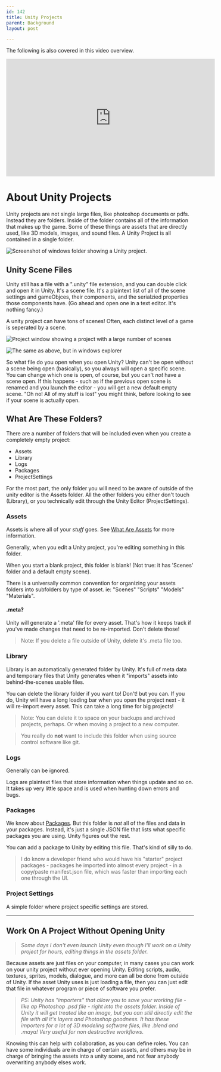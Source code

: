 ```yaml
---
id: 142
title: Unity Projects
parent: Background
layout: post

---
```


The following is also covered in this video overview.

<iframe width="560" height="315" src="https://www.youtube.com/embed/Omask191WxE" frameborder="0" allow="accelerometer; autoplay; encrypted-media; gyroscope; picture-in-picture" allowfullscreen></iframe>

# About Unity Projects
Unity projects are not single large files, like photoshop documents or pdfs. Instead they are folders. Inside of the folder contains all of the information that makes up the game. Some of these things are assets that are directly used, like 3D models, images, and sound files. A Unity Project is all contained in a single folder. 

![Screenshot of windows folder showing a Unity project.](images/projectFolder.JPG)

## Unity Scene Files

Unity still has a file with a ".unity" file extension, and you can double click and open it in Unity. It's a scene file. It's a plaintext list of all of the scene settings and gameObjces, their components, and the serialzied properties those components have. (Go ahead and open one in a text editor. It's nothing fancy.)

A unity project can have tons of scenes! Often, each distinct level of a game is seperated by a scene.

![Project window showing a project with a large number of scenes](images/numberOfScenes.JPG)

![The same as above, but in windows explorer](images/numberOfScenes2.JPG)

So what file do you open when you open Unity? Unity can't be open without a scene being open (basically), so you always will open a specific scene. You can change which one is open, of course, but you can't *not* have a scene open. If this happens - such as if the previous open scene is renamed and you launch the editor - you will get a new default empty scene. "Oh no! All of my stuff is lost" you might think, before looking to see if your scene is actually open. 

## What Are These Folders?
There are a number of folders that will be included even when you create a completely empty project:

- Assets
- Library
- Logs
- Packages
- ProjectSettings

For the most part, the only folder you will need to be aware of outside of the unity editor is the Assets folder. All the other folders you either don't touch (Library), or you technically edit through the Unity Editor (ProjectSettings).

### Assets
Assets is where all of your *stuff* goes. See [What Are Assets](../fundamentals/what-are-assets.md) for more information. 

Generally, when you edit a Unity project, you're editing something in this folder.

When you start a blank project, this folder is blank! (Not true: it has 'Scenes' folder and a default empty scene). 

There is a universally common convention for organizing your assets folders into subfolders by type of asset. ie: "Scenes" "Scripts" "Models" "Materials".

#### .meta?
Unity will generate a '.meta' file for every asset. That's how it keeps track if you've made changes that need to be re-imported. Don't delete those!

> Note: If you delete a file outside of Unity, delete it's .meta file too.

### Library
Library is an automatically generated folder by Unity. It's full of meta data and temporary files that Unity generates when it "imports" assets into behind-the-scenes usable files. 

You can delete the library folder if you want to! Don't! but you can. If you do, Unity will have a long loading bar when you open the project next - it will re-import every asset. This can take a long time for big projects!

> Note: You can delete it to space on your backups and archived projects, perhaps. Or when moving a project to a new computer.

> You really do **not** want to include this folder when using source control software like git.

### Logs

Generally can be ignored.

Logs are plaintext files that store information when things update and so on. It takes up very little space and is used when hunting down errors and bugs.

### Packages
We know about [Packages](packages.md). But this folder is *not* all of the files and data in your packages. Instead, it's just a single JSON file that lists what specific packages you are using. Unity figures out the rest.

You can add a package to Unity by editing this file. That's kind of silly to do.

> I do know a developer friend who would have his "starter" project packages - packages he imported into almost every project - in a copy/paste manifest.json file, which was faster than importing each one through the UI.

### Project Settings
A simple folder where project specific settings are stored.

---

## Work On A Project Without Opening Unity

> *Some days I don't even launch Unity even though I'll work on a Unity project for hours, editing things in the assets folder.*

Because assets are just files on your computer, in many cases you can work on your unity project without ever opening Unity. Editing scripts, audio, textures, sprites, models, dialogue, and more can all be done from outside of Unity. If the asset Unity uses is just loading a file, then you can just edit that file in whatever program or piece of software you prefer.

> *PS: Unity has "importers" that allow you to save your working file - like ap Photoshop .psd file - right into the assets folder. Inside of Unity it will get treated like an image, but you can still directly edit the file with all it's layers and Photoshop goodness. It has these importers for a lot of 3D modeling software files, like .blend and .maya! Very useful for non destructive workflows.*
 
Knowing this can help with collaboration, as you can define roles. You can have some individuals are in charge of certain assets, and others may be in charge of bringing the assets into a unity scene, and not fear anybody overwriting anybody elses work.
